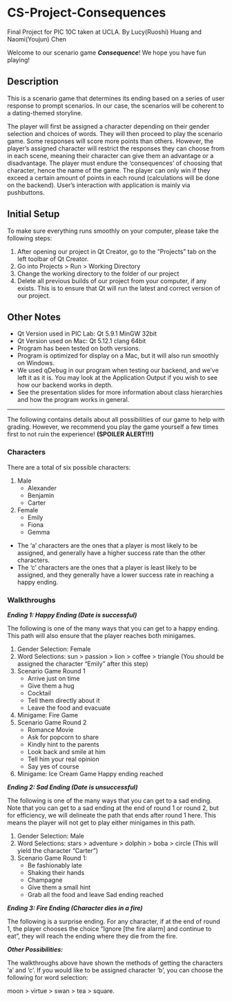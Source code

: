 # CS-Project-Consequences
Final Project for PIC 10C taken at UCLA. By Lucy(Ruoshi) Huang and Naomi(Youjun) Chen

Welcome to our scenario game ***Consequence***! We hope you have fun playing!


## Description
This is a scenario game that determines its ending based on a series of user response to prompt scenarios. In our case, the scenarios will be coherent to a dating-themed storyline.

The player will first be assigned a character depending on their gender selection and choices of words. They will then proceed to play the scenario game. Some responses will score more points than others. However, the player’s assigned character will restrict the responses they can choose from in each scene, meaning their character can give them an advantage or a disadvantage. The player must endure the ‘consequences’ of choosing that character, hence the name of the game. 
The player can only win if they exceed a certain amount of points in each round (calculations will be done on the backend). User’s interaction with application is mainly via pushbuttons. 

## Initial Setup
To make sure everything runs smoothly on your computer, please take the following steps:
1. After opening our project in Qt Creator, go to the “Projects” tab on the left toolbar of Qt Creator.
2. Go into Projects > Run > Working Directory
3. Change the working directory to the folder of our project
4. Delete all previous builds of our project from your computer, if any exists. This is to ensure that Qt will run the latest and correct version of our project.

## Other Notes
- Qt Version used in PIC Lab: Qt 5.9.1 MinGW 32bit
- Qt Version used on Mac:  Qt 5.12.1 clang 64bit
- Program has been tested on both versions.
- Program is optimized for display on a Mac, but it will also run smoothly on Windows.
- We used qDebug in our program when testing our backend, and we’ve left it as it is. You may look at the Application Output if you wish to see how our backend works in depth.
- See the presentation slides for more information about class hierarchies and how the program works in general.

---------------------------------------------------------------------------------------------------------------------
The following contains details about all possibilities of our game to help with grading. However, we recommend you play the game yourself a few times first to not ruin the experience!
__(SPOILER ALERT!!!)__

### Characters
There are a total of six possible characters:
1. Male
   - Alexander
   - Benjamin
   - Carter
2. Female
   - Emily
   - Fiona
   - Gemma
- The ‘a’ characters are the ones that a player is most likely to be assigned, and generally have a higher success rate than the other characters.
- The ‘c’ characters are the ones that a player is least likely to be assigned, and they generally have a lower success rate in reaching a happy ending.

### Walkthroughs 
***Ending 1: Happy Ending (Date is successful)***

The following is one of the many ways that you can get to a happy ending. This path will also ensure that the player reaches both minigames.

1. Gender Selection: Female
2. Word Selections: sun > passion > lion > coffee > triangle (You should be assigned the character “Emily” after this step)
3. Scenario Game Round 1
   - Arrive just on time
   - Give them a hug
   - Cocktail
   - Tell them directly about it
   - Leave the food and evacuate
4. Minigame: Fire Game
5. Scenario Game Round 2
   - Romance Movie
   - Ask for popcorn to share
   - Kindly hint to the parents
   - Look back and smile at him
   - Tell him your real opinion
   - Say yes of course
6. Minigame: Ice Cream Game
Happy ending reached

***Ending 2: Sad Ending (Date is unsuccessful)***

The following is one of the many ways that you can get to a sad ending. Note that you can get to a sad ending at the end of round 1 or round 2, but for efficiency, we will delineate the path that ends after round 1 here. This means the player will not get to play either minigames in this path.

1. Gender Selection: Male
2. Word Selections: stars > adventure > dolphin > boba > circle (This will yield the character “Carter”)
3. Scenario Game Round 1:
   - Be fashionably late
   - Shaking their hands
   - Champagne
   - Give them a small hint
   - Grab all the food and leave
Sad ending reached

***Ending 3: Fire Ending (Character dies in a fire)***

The following is a surprise ending. For any character, if at the end of round 1, the player chooses the choice “Ignore [the fire alarm] and continue to eat”, they will reach the ending where they die from the fire.

***Other Possibilities:***

The walkthroughs above have shown the methods of getting the characters ‘a’ and ‘c’. If you would like to be assigned character ‘b’, you can choose the following for word selection:

moon > virtue > swan > tea > square.


